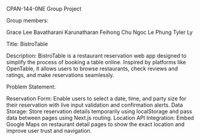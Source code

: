 CPAN-144-0NE Group Project

Group members:

Grace Lee
Bavatharani Karunatharan
Feihong Chu
Ngoc Le Phung
Tyler Ly

Title:
BistroTable

Description:
BistroTable is a restaurant reservation web app designed to simplify the process of booking a table online. Inspired by platforms like OpenTable, it allows users to browse restaurants, check reviews and ratings, and make reservations seamlessly. 


Problem Statement:

Reservation Form: Enable users to select a date, time, and party size for their reservation with live input validation and confirmation alerts.
Data Storage: Store reservation details temporarily using localStorage and pass data between pages using Next.js routing.
Location API Integration: Embed Google Maps on restaurant detail pages to show the exact location and improve user trust and navigation.




